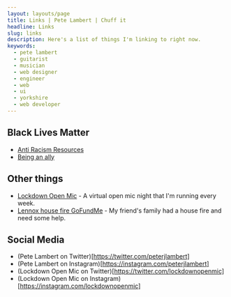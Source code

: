 ```yaml
---
layout: layouts/page
title: Links | Pete Lambert | Chuff it
headline: Links
slug: links
description: Here's a list of things I'm linking to right now.
keywords:
  - pete lambert
  - guitarist
  - musician
  - web designer
  - engineer
  - web
  - ui
  - yorkshire
  - web developer
---
```


## Black Lives Matter

* [Anti Racism Resources](https://bit.ly/ANTIRACISMRESOURCES)
* [Being an ally](https://sojo.net/articles/our-white-friends-desiring-be-allies)

## Other things
* [Lockdown Open Mic](https://lockdownopenmic.club) - A virtual open mic night that I'm running every week.
* [Lennox house fire GoFundMe](https://www.gofundme.com/f/drxd9-emergency-help) - My friend's family had a house fire and need some help.

## Social Media
* (Pete Lambert on Twitter)[https://twitter.com/peterjlambert]
* (Pete Lambert on Instagram)[https://instagram.com/peterjlambert]
* (Lockdown Open Mic on Twitter)[https://twitter.com/lockdownopenmic]
* (Lockdown Open Mic on Instagram)[https://instagram.com/lockdownopenmic]

